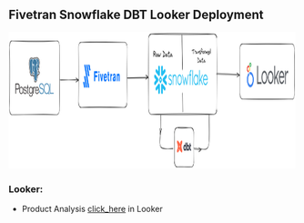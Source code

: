 ## Fivetran Snowflake DBT Looker Deployment

<img src="snowflake_dbt_Looker.png" width="900" height ="240"/>




### Looker:
- Product Analysis [click_here](https://lookerstudio.google.com/reporting/df93d4f9-ef3e-45fe-86a5-470c69b697e0) in Looker
